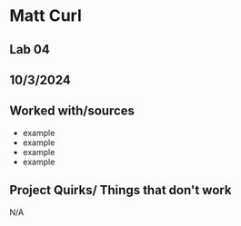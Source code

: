 # Matt Curl
## Lab 04
## 10/3/2024
## Worked with/sources 
* example
* example
* example
* example
## Project Quirks/ Things that don't work
N/A
